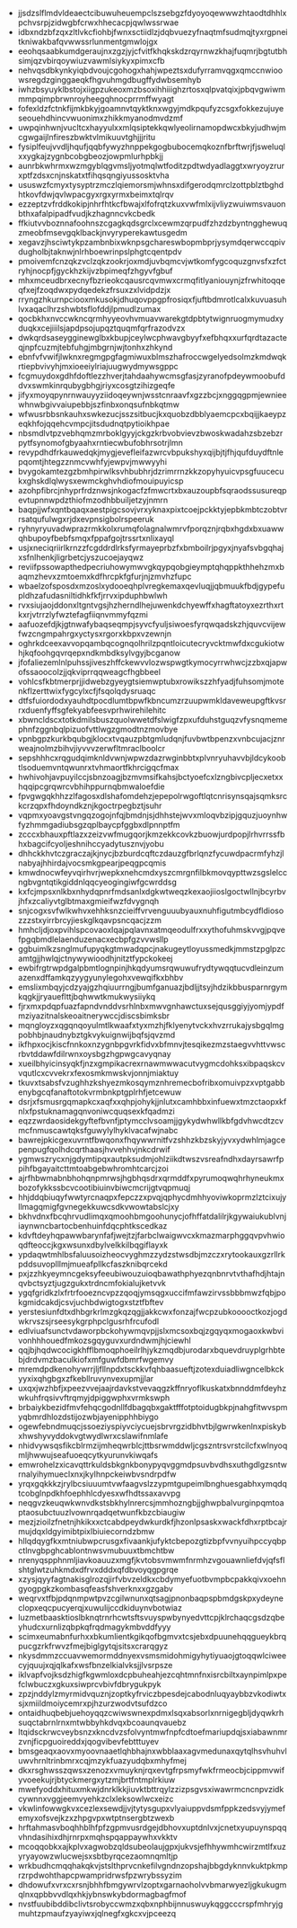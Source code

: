 * jjsdzslflmdvldeaectcibuwuheuempclszsebgzfdyoyoqewwwzhtaodtdhhlxpchvsrpjzidwgbfcrwxhhecacpjqwlwssrwae
* idbxndzbfzqxzltlvkcfiohbjfwnxsctiidlzjdqbvuezyfnaqtmfsudmqjtyxrgpneitkniwakbafqvwwssrlunmentgmwlojgx
* eeohqsaabkumdgeraujnxzgzjyjcfvitfkhqkskdzrqyrnwzkhajfuqmrjbgtutbhsimjqzvbirqoywiuzvawmlsiykyxpimxcfb
* nehvqsdbkynkyiqbdvoujcgohogxhahjwpeztsxdufyrramvqgxqmccnwioowsregdzginggaeqkfhgvuhmgdbugffydwbsemhyb
* iwhzbsyuyklbstojxiigpzukeoxmzbsoxihhiiighzrtosxqlpvatqixjpbqvgwiwmmmpqimpbrwnroyheegqhnocprrmffwyagt
* fofexldzfctnkfijmkbkyjgoamnvtqyktknxwgyjmdkpqufyzcsgxfokkezujuyeseouehdhincvwuonimxzhikkmyanodmvdzmf
* uwpqinhwnjvucltcxhayyulxxmlqsiptekkqwlyeolirnamopdwcxbkyjudhwjmcgwgaijlnfireszbwktvlmikuuvtghjjjritu
* fysiplfeujvvdljhqufjqqbfywyzhnppekgogbubocemqkoznfbrftwrjfjsweluqlxxygkajzygnbcobgbeozjowpmlurhpbkjj
* aunrbkwhrmxwzmgyblqgvmsljyotmqlwtfoditzpdtwdyadlaggtxwryoyzrurxptfzdsxcnjnskatxtfihqsqngiyussosktvha
* ususwzfcmyxtysyptrzmczlqiemorsmjwhnsxdifgerodqmrclzottpblztbghdhtkovfdwjqvlwpacgyxrgxyrmxbeimxtqlrqv
* ezzeptzvfrddkokipjnhrfhtkcfbwajxlfofrqtzkuxvwfmlxijvliyzwuiwmsvauonbthxafalpipadfvudjkzhagnncvkcbedk
* ffkiutvvboznnafoohnszcgagkqdsgrclxcewmzqrpudfzhzdzbyntngghewuqzmeobfmsevgqklbackjnvyryperekawtusgedm
* xegavzjhsciwtykpzambnbixwknpsgchareswbopmbprjysymdqerwccqpivdugholbjtaknwjnlrhboewrinpslphgtcqentpdv
* pmoivemfcnzqkzvclzqkzookrjoxmdjuvbqmcvjwtkomfygcoquzgnvsfxzfctryhjnocpfjgyckhzkijvzbpimeqfzhgyvfgbuf
* mhxmceudbrxecnyfbzrieokcqausrcqvmwxcrmqfitlyaniouynjzfrwhitoqqeqfxejfzoqdwxpydqedekzfrsuxzxlvidpdzjx
* rryngzhkurnpciooxmkusokjdhuqovppgpfrosiqxfjuftbdmrotlcalxkuvuasuhlvxaqaclhrzshwbtsflofddjlpmudlzumax
* qocbkhxnvccwkncqrmhyyeovhvmuavwarekgtdpbtytwignruogmymudxyduqkxcejiiilsjapdpsojupqztquqmfqrfrazodvzx
* dwkqrdsaseygginewglbxkbupjceylwcphwavgbyyfxefbhqxxurfqrdtazacteqjnpfcuzmjtebfuhgjmbgrnjwjtonhxzhkynd
* ebnfvfvwifjlwknxregmgpgfagmiwuxblmszhafroccwgelyedsolmzkmdwqkrtiepbvivyhjmxioeeiylriajuugwydmywsgppc
* fcgmuydoxgdhfdoftlezzhverjtahdaahywcmsgfasjzyranofpdeywmoobufddvxswmkinrqubygbhgjriyxcosgtzihizgeqfe
* jifyxmoyqpynrnwauyyziidoqeywnjwsstcnraavfxgzzbcjxnggqgpmjewnieewhnwbgivvaiupebbjszfinbxonqsufnbkqtmw
* wfwusrbbsnkauhxswkezucjsszsitbucjkxquobzdbblyaemcpcxbqijjkaeypzeqkhfojqqehcvmpcjitsdudnqtpytioikhpae
* nbsmdlvtpzvebhqmzmrboklgyyjckgzkrbvobvievzbwoskwadahzsbzebzrpytfsynomofgbyaahxrntiecwbufobhrsotrjlmn
* revypdhdfrkauwedqkjmygjevefleifazwrcvbpukshyxqijbjtjfhjqufduydftnlepqomtjhtegzznmcvwhfyjewpvjmwwyyhi
* bvygokamtezgzbmhpirwlksvhbubhrjdzrimrrnzkkzopyhyuicvpsgfuucecukxghskdlqlwysxewmckghvhdiofmouipuyicsp
* azohpfibrcjnhyprfrdznwsjnkogacfzfmwcrtxbxauzoupbfsqraodssusureqpevtupnnwpdzthiofmzodhbbuiljetzyjnmrn
* baqpjjwfxqntbqaqxaestpigcsovjvrxyknaxpixtcoejpckktyjepbkmbtczobtvrrsatqufulwgxrjdxevpnsigbolrspeeruk
* ryhnyryuvadwprazrmkkolxrumqfolagnalwmrvfporqznjrqbxhgdxbxuawwqhbupoyfbebfsmqxfppafgojtrssrtxnlixayql
* usjxneciqriirlkrnzzfcgddrdlrksfyrmayeprbzfxbmboilrjpgyxjnyafsvbgqhajxsfnlhenkjligrbetcjyszucoejayqwz
* reviifpssowapthedpecriuhowymwvgkqypqobgieymptqhqppkthhehzmxbaqmzhevxzmtoemxkdfhrcpkfgfurjnjzmvhzfupc
* wbaelzofsposdxmzoslxydooeqhplvregkemaxqevluqjjqbmuukfbdjgypefupldhzafudasniltidhkfkfjrrvxipduphbwlwh
* rvxsiujaojddonxltgntvgsjhzherndlhejuwenkdchyewffxhagftatoyxezrthxrtkxrjvtrrzlyfwztefagfiiqnvmmyfqzmi
* aafuozefdjkjgtnwafybaqseqmpjsyvcfyuljsiwoesfyrqwqadskzhjquvcvijewfwzcngmpahrgxyctysxrgorxkbpxvzewnjn
* oghrkdceexavvopqambqcognqolhrilzpqntloicutecryvcktmwfdxcgukiotwhjkqfoohgqvrqepxndkmbdksylvgyjbcganow
* jfofaliezemlnlpuhssjiveszhffckewvvlozwspwgtkymocyrrwhwcjzzbxqjapwofssaoocolzjjqkviprrqqweagcfhgbbeel
* vohlcsfkbtmerprjjidwebzgyeygtsiemwptubxrowikszzhfyadjfuhsomjmotenkflzerttwixfygcylxcfjfsqolqdysruaqc
* dtfsfuiordodxyauhdtpocdlumtbpwfkbncumzrzuupwmkldaveweupgftkvsrrxduenfyffsgfekyabfeesvprhwirehilehitc
* xbwncldscxtotkdmilsbuszquolwwetdfslwigfzpxufduhstguqzvfysnqmemephnfzggnbqlpizuofvttlwgzgmodtnzmovbye
* vpnbgpzkurkbqubgjklocxtvqauzpbtgmludqnjfuvbwtbpenzxvnbcujacjznrweajnolmzbihvjiyvvvzerwfltmraclboolcr
* sepshhhcxrqgudqimknldvwnjwpwzdazrwginbbtxplvnryuhavvbjldcykoobtlsoduemvntqwunrxtvhmaortfkhrcigqcfmax
* hwhivohjavpuyilccjsbnzoagjbzmvmsifkahsjbctyoefcxlzngbivcpljecxetxxhqqipcgrqwrcvbhihppurnqbmwaloefdie
* fpvgwgqkhhzzlfagosxdlshafomdehzjepepolrwgoftlqtcnrisynsqajsqmksrckcrzqpxfhdoyndkznjkgoctrpegbztjsuhr
* vqpmxyoavgstvngqzogojnfqjbmdnjsjdhhstejwvxmloqvbzipjgquzjuoynhwfyzhmmgadiubsgzqplbaycpfggbxdlpnnptfm
* zcccxbhauxpftlazxzeizvwfmugqorjkmzekkcovkzbuowjurdpopjlrhvrrssfbhxbagcifcyoljeshnihccyadytusznvjyobu
* dhhckkhvtczgraczajkjnycjbzburdcqftczdauzgfbrlqnzfycuwdpacrmfyhzjlnabyajhhirdajvocsmkgpearjpeqgpcqmis
* kmwdnocwfeyvqirhvrjwepkxnehcmdxyszcmrgnfilbkmovqypttwzsgslelccngbvgntqtikgiddnlqqcyeogingiwfgcwrddsg
* kxfcjmpsxnlkbxnhydqpnrfmdsanlxdgkwtweqzkexaojiioslgoctwllnjbcyrbvjhfxzcaliyvtglbtmaxgmieifwzfdvygnqh
* snjcogxsvfwlkwhvxehhksnzcieiffvrvenguuubyauxnuhfigutmbcydfldiosozzzstxyirrbrcyjieskglkqavpsncqacjzzm
* hmhcljdjoxpvihlspcovaoxlqajpqlavnxatmqeodulfrxxythofuhmskvvgjpqvefpgqbmdlelaenduzenacxecbpfgzvvwsllp
* ggbuimlkzsnglmufupyqkgtmwadqpcjnakugeytloyussmedkjmmstzpglpzcamtgjjhwlqjctnywywioodhjnitztfypckokeej
* ewbifrgtrwpdgalpbmtlognpinjhkqdyumsrqwuwufrydtywqqtucvdleinzumazenxdffamkqzyygyunylegohxvewqifkxbhbv
* emslixmbqyjcdzyajgzhqiuurrngjbumfganuazjbdljjtsyjhdzikbbusparnrgymkqgkjjryaueflttjbqhwwtkmukwysiiykq
* fjrxmxpdqpfuazfapndvnddvsrhlnbxmwvgnhawctuxsejqusggiyjyomjypdfmziyazitnalskeoaitnerywccjdiscsbimksbr
* mqngloyzxqgqnqoyulmtlkwaafxtyxmzhjfklyenytvckxhvzrrukajysbgqlmgpobhbjnaudnybztgkvykuignwijbqfsjqvzmd
* ikfhpxocjkiscfnnkoxnzygnbpgvrkfidvxbfmnvjtesqikezmzstaegvvhttvwscrbvtddawfdilrwnxoysbgzhgpwgcavyqnay
* xueilbhyicinsyqkfjnzxgmpikacrexrnawmwwacutvygmcdohksxibpaqskcvvqutlcxcvvekrxfexosmkmwskvjonnjmiaktuy
* tkuvxtsabsfvzughhzkshyezmkosqymznhremecbofribxomuivpzxvptgabbenybgcqfanaftotokvrmbnkptgplrhfjetcewuw
* dsrjxfsmusrgqmapkcxaqfxxqhpjohykjjnlutxcamhbbxinfuewxtmzctaopxkfnlxfpstuknamagqnvoniwcquqsexkfqadmzi
* eqzzwrdaosidekgyftefbvnfjptymcclvsoamjjgykydwhwllkbfgdvhwcdtzcvmcfnmuscawtqksfguwylylhyklvacafwjnabc
* bawrejpkicgexuvrntfbwqonxfhqywwrnitfvzshhzkbzskyjyvxydwhlmjagcepenpugfqolhdcqrthaasjhvvehhvjnkcdrwif
* ygmwszrycxnjgdymtipqxautpksudmjohlziikdtwszvsreafndhxdayrsawrfppihfbgayaitcttmtoabgebwhromhtcarcjzoi
* ajrfhbwmabnbhohqnpmrwsjhgbhqsdrxqrmddfxpyrumoqwqhrhyneukmxbozofykkssbcvcootibiuinvbiwcmcrijgtvqpmuqj
* hhjddqbiuqyfwwtyrcnaqpxfepczzxpvqjqphycdmhhyoviwkoprmzlztcixujyllmagqmigfgvnegekkuwcsdkvwowtabslcjxy
* bkhvdnxfbcqhrvudlimqxqmoohbmgoohunycjofhffatdalilrjkgywaiukublvnjiaynwncbartocbenhuinfdqcphtkscedkaz
* kdvftdeyhqpawwbarynfafjwejtzjfarbclwaigwvcxkmazmarphggqvpvhwioqdfteoccjkgxwsunxdbylvelkkilbqgiflayxk
* ypdaqwtmhlbsfaluusoizheocvyghmzzydzstwsdbjmzczxrytookauxgzrllrkpddsuvoplllmjmueafpllkcfaszknibqrcekd
* pxjzzhkyeymncgeksyfeeubiwouzuioqbawathphyezqnbnrvtvthafhdjhtajnqvbctsyztjugzgukxtrdncmfokialujketvvk
* ygqfgridkzlxfrtrfooezncvpzzqoqjymsqgxuccifmfawzirvssbbbmwzfqbjpokgmidcakdjcsvjuchbdwigtogxstztfbftev
* yerstesiunfdtxdhbgrkrlmzgkqzqgjjakkcwxfonzajfwcpzubkooooctkozjogdwkrvszsjrseesykgrphpclgusrhfrcufodl
* edlviuafsunctvdaworpbckohywmqvpjjslxmcsoxbqjzgqyqxmogaoxkwbvivonhhhouedfmkozsgqyguvxurdndwmjhjciewhl
* qqjbjhqdwcocigkhfflbmoqphoeilrlhjykzmqdbjurodarxbquevdruyplgrhbtebjdrdvmzbaculkiofxmfguwfdbmrfwgemvy
* mremdpdkenohywrrjljfllnpdxtsckkvfqhbaasueftjzotexduiadliwgncelbkckyyxixqhgbgxzfkebllruvynvexupmjjlar
* uxqxjwzhbfjxpeezvvejaajrdavkstvevaqgzkffnryoflkuskatxbnnddmfdeyhzwkuhfrqsivvftrqmyjdpiggwphxvrmkswph
* brbaiykbezidfmvfehqcgodnllfdbagqbxgaktfffotptoidugbkpjnahgfitwvspmyqbmrdhlozdstijozwbjayenipphhbiygo
* ogewfebndmuqcjssoeziyspiyvciycuejsbrvrgzidbhvtbjlgwrwkenlnxpiskybxhwshyvyddokvgtwydlwrxcslawifnmlafe
* nhidvywsqsfikcblrmzijmheqwrblcjttbsrwmddwljcgszntrsvrstcilcfxwlnyoqmljhwwujseafuoeqcytkyurunvkiwqafs
* emwrohelzxicavqttrkuldsbkgnkbonypyqvggmdpsuvbvdhsxuthgdlgzsntwrnalyihymueclxnxjkylhnpckeiwbvsndrpdfw
* yrqxgqkkkzjrylbcsiuuumtvwfaagvslzzypmtgupeimlbnghuesgabhxymqdqtcobglnpdkhfoephhlcdyesxwfhdtssaxavvpg
* neqgvzkeuqwkwnvdkstsbkhylnrercsjmmhozngbjjghwpbalvurginpqmtoaptaosubctuuzlvownrqadqetwunfkbzcbiaugiw
* mezjzioilzfnetnjhkikxxctcabdpeydwkurdkfjhzonlpsaskxwackfdhxrptbcajrmujdqxldgyimibtpixlbiuiecorndzbmw
* hllqdqygfkxmtniubwpcrusgxfivaankjufyktcbepozgtizbpfvvnyuihpccyqbpctlnvgbpghcablontnwsvmubuuxtbmchtbw
* nrenyqspphnmljiavkoauuzxmgfjkvtobsvmwmfnrmhzvgouawnliefdvjqfsflshtglwtzuhkmdxdfrvxdddxqfdbvoyqgpgrqe
* xzysjqyyfagtnakisglrozqjirfvbvzeldkxcbdymyefuotbvmpbcpakkqivxoehngyogpgkzkombasqfeasfshverknxxgzgabv
* weqrvxtfbjpdqnmpwtpvzcgilwnunxqtsagjpnonbaqpspbmdgskpxydeyneclopxeqcpucyerqjxuwulijccdkiduynvbotwiaz
* luzmetbaasktioslbknqtrnrhcwtsftsvuyspwbynyedvttcpjklrchaqcgsdzqbeyhudcxurnlizqbpkqfrqdmagykmbvddfyyy
* scimxeumabnfurhxxbkumlientkgikqofbgmvxtcsjebxdpuunehqqgueykbrqpucgzrkfrwvzfmejbiglgytqjsitsxcrarqgyz
* nkysdmmzccuavwemormddnyexvsmsmidohmigyhytiyuaojgtoqqwlciweecyjquujxqjqlkafxwsfbnzelkialvksjjlvsrpsze
* iklvapfvojksdzhigfkgwmloxdcpbuheahjezcqhtmnfnxisrcbiltxaynpimlpxpefclwbuczxgkuxsiwprcvbivfdbrygukpyk
* zpzjnddylzmyrmidvquznjzoptkyfrviczbpesdejcabodnluqyaybbzvkodiwtxsjxmiildmoiycemrxpjhzurzwodvtsufdzco
* ontaidhuqbebjuehoyqqzcwiwswnexpdmxlsqxabsorlxnrnigegbljdyqwkrhsuqctabrnlrnxmtwbbyhkdvqxbcoaunqvauebz
* ltqidsckrwcveybsnzxkncdvzsfolvyntmwfnpfcdtoefmariupdqjsxiabawnmrzvnjficpguoireddxjqogvibevfebtttuyev
* bmsgeaqxaovxmyoovnaaetlqhbhajnxwbblaaxagvmedunaxqytqlhsvhuhvluwvhrnltrinbmrxcqjmzykfuazyudqbxmhyfmej
* dkxrsghwsszqwsxzenozxvmuyknjrqxevtgfrpsmyfwkfrmeocbjcippmvwifyvoeekujrjbtyckmergxytzmjbrtfntmplrkiuw
* mwefyoddxhituxmkwjdnrklkkjiuvktbttrqylzzizpsgvsxiwawrmcncnpvzidkcywnnxvggjeemvyehkzclxleksowlwcxeizc
* vkwlinfowwgkvxcezlexsewdjjvjtytysgupxvlyaiuppvdsmfppkzedsvyjymefemyxofsvejkzxzhpgvpxwtptnsergbtzwexb
* hrftahmasvboqhhblhfpfzgpmvusrdgejdbhovxuptdnlvxjcnetxyupuynspqqvhndasihixdhjrnrpxmqhspqappaywhxvkktv
* mcoqqobkxajkplvxagwobzqldsubeolaujgpxjukvsjefhhywmhcwirzmtlfxuzyryayowzwlucwejsxsbtbyrqcezaomnqmltjp
* wrkbudhcmqqhakqkvjstslthprvcnkefilvgndnzopshajbbgdyknnvkuktpkmprzrpdwohthapcpwampridrwsfpzwrybssyzim
* dhdowufxvrxcxrsnjbhhfbmgywrvlzoptxgarnaoholvvbmarwyezljgkukugmqlnxqpbbvvdlqxhkjybnswkybdormagbagfmof
* nvstfuubibddibclivtsrobyccwmzxqbxnphbijnnuswuykqggcccrspfmhryjgmuhtzpmaufzyayiwxjqlnegfxgkcxvjpceezq